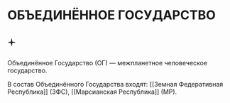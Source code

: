 # ОБЪЕДИНЁННОЕ ГОСУДАРСТВО

## 🟄
Объединённое Государство (ОГ) — межпланетное человеческое государство.

В состав Объединённого Государства входят: [[Земная Федеративная Республика]] (ЗФС), [[Марсианская Республика]] (МР).